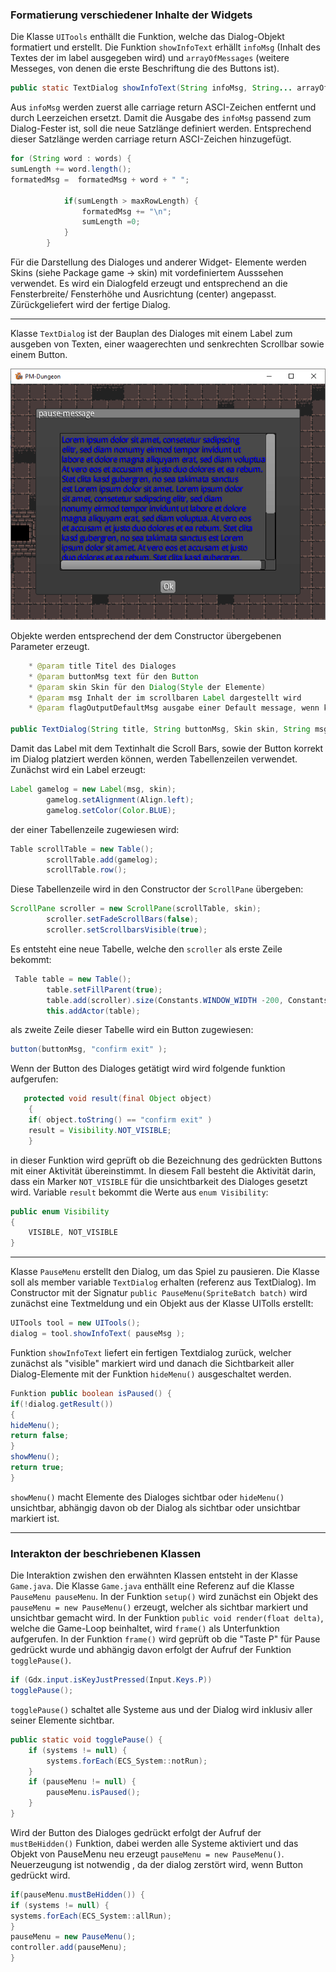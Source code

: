 ### Formatierung verschiedener Inhalte der Widgets

Die Klasse `UITools` enthällt die Funktion, welche das Dialog-Objekt formatiert und erstellt.
Die Funktion `showInfoText` erhällt `infoMsg` (Inhalt des Textes der im label ausgegeben wird) und
`arrayOfMessages` (weitere Messeges, von denen die erste Beschriftung die des Buttons ist).
```java
public static TextDialog showInfoText(String infoMsg, String... arrayOfMessages )
```
Aus `infoMsg` werden zuerst alle carriage return ASCI-Zeichen entfernt und durch Leerzeichen ersetzt.
Damit die Ausgabe des `infoMsg` passend zum Dialog-Fester ist, soll die neue Satzlänge definiert werden.
Entsprechend dieser Satzlänge werden carriage return ASCI-Zeichen hinzugefügt.
```java
for (String word : words) {
sumLength += word.length();
formatedMsg =  formatedMsg + word + " ";

            if(sumLength > maxRowLength) {
                formatedMsg += "\n";
                sumLength =0;
            }
        }
```
Für die Darstellung des Dialoges und anderer Widget- Elemente werden Skins (siehe Package game -> skin) mit vordefiniertem Ausssehen verwendet.
Es wird ein Dialogfeld erzeugt und entsprechend an die Fensterbreite/ Fensterhöhe und Ausrichtung (center) angepasst.
Zürückgeliefert wird der fertige Dialog.

---------------------------------------------------
Klasse `TextDialog` ist der Bauplan des Dialoges mit einem Label zum ausgeben von Texten, einer waagerechten und senkrechten Scrollbar
sowie einem Button.

![TextDialog](img/TextDialog.png)

Objekte werden entsprechend der dem Constructor übergebenen Parameter erzeugt.
```java
    * @param title Titel des Dialoges
    * @param buttonMsg text für den Button
    * @param skin Skin für den Dialog(Style der Elemente)
    * @param msg Inhalt der im scrollbaren Label dargestellt wird
    * @param flagOutputDefaultMsg ausgabe einer Default message, wenn kein Text zum Ausgeben vorhanden ist*/

public TextDialog(String title, String buttonMsg, Skin skin, String msg, boolean flagOutputDefaultMsg)
```
Damit das Label mit dem Textinhalt die Scroll Bars, sowie der Button korrekt im Dialog platziert werden können, werden Tabellenzeilen verwendet.
Zunächst wird ein Label erzeugt:
```java
Label gamelog = new Label(msg, skin);
        gamelog.setAlignment(Align.left);
        gamelog.setColor(Color.BLUE);
```
der einer Tabellenzeile zugewiesen wird:
```java
Table scrollTable = new Table();
        scrollTable.add(gamelog);
        scrollTable.row();
```
Diese Tabellenzeile wird in den Constructor der `ScrollPane` übergeben:
```java
ScrollPane scroller = new ScrollPane(scrollTable, skin);
        scroller.setFadeScrollBars(false);
        scroller.setScrollbarsVisible(true);
```
Es entsteht eine neue Tabelle, welche den `scroller` als erste Zeile bekommt:
```java
 Table table = new Table();
        table.setFillParent(true);
        table.add(scroller).size(Constants.WINDOW_WIDTH -200, Constants.WINDOW_HEIGHT -200);
        this.addActor(table);
```
als zweite Zeile dieser Tabelle wird ein Button zugewiesen:
```java
button(buttonMsg, "confirm exit" );
```
Wenn der Button des Dialoges getätigt wird wird folgende funktion aufgerufen:
```java
   protected void result(final Object object)
    {
    if( object.toString() == "confirm exit" )
    result = Visibility.NOT_VISIBLE;
    }
```
in dieser Funktion wird geprüft ob die Bezeichnung des gedrückten Buttons mit einer Aktivität übereinstimmt. In
diesem Fall besteht die Aktivität darin, dass ein Marker `NOT_VISIBLE` für die unsichtbarkeit des Dialoges gesetzt wird.
Variable `result` bekommt die Werte aus `enum Visibility`:

```java
public enum Visibility
{
    VISIBLE, NOT_VISIBLE
}
```

------------------------------------
Klasse `PauseMenu` erstellt den Dialog, um das Spiel zu pausieren.
Die Klasse soll als member variable `TextDialog` erhalten (referenz aus TextDialog).
Im Constructor mit der Signatur `public PauseMenu(SpriteBatch batch)` wird zunächst eine Textmeldung und
ein Objekt aus der Klasse UITolls erstellt:
```java
UITools tool = new UITools();
dialog = tool.showInfoText( pauseMsg );
```

Funktion `showInfoText` liefert ein fertigen Textdialog zurück, welcher zunächst als "visible" markiert wird und danach die Sichtbarkeit
aller Dialog-Elemente mit der Funktion `hideMenu()` ausgeschaltet werden.
```java
Funktion public boolean isPaused() {
if(!dialog.getResult())
{
hideMenu();
return false;
}
showMenu();
return true;
}
```
`showMenu()` macht Elemente des Dialoges sichtbar oder `hideMenu()` unsichtbar, abhängig davon ob der Dialog als sichtbar oder unsichtbar markiert ist.

----------------------------------------
### Interakton der beschriebenen Klassen

Die Interaktion zwishen den erwähnten Klassen entsteht in der Klasse `Game.java`.
Die Klasse `Game.java` enthällt eine Referenz auf die Klasse `PauseMenu pauseMenu`. In der Funktion `setup()` wird zunächst ein Objekt des
`pauseMenu = new PauseMenu()` erzeugt, welcher als sichtbar markiert und unsichtbar gemacht wird.
In der Funktion `public void render(float delta)`, welche die Game-Loop beinhaltet, wird `frame()` als Unterfunktion aufgerufen.
In der Funktion `frame()` wird geprüft ob die "Taste P" für Pause gedrückt wurde und abhängig davon erfolgt der Aufruf der Funktion `togglePause()`.
```java
if (Gdx.input.isKeyJustPressed(Input.Keys.P))
togglePause();
```
`togglePause()` schaltet alle Systeme aus und der Dialog wird inklusiv aller seiner Elemente sichtbar.
```java
public static void togglePause() {
    if (systems != null) {
        systems.forEach(ECS_System::notRun);
    }
    if (pauseMenu != null) {
        pauseMenu.isPaused();
    }
}
```
Wird der Button des Dialoges gedrückt erfolgt der Aufruf der `mustBeHidden()` Funktion, dabei werden alle Systeme aktiviert und
das Objekt von PauseMenu neu erzeugt `pauseMenu = new PauseMenu()`.
Neuerzeugung ist notwendig , da der dialog zerstört wird, wenn Button gedrückt wird.
```java
if(pauseMenu.mustBeHidden()) {
if (systems != null) {
systems.forEach(ECS_System::allRun);
}
pauseMenu = new PauseMenu();
controller.add(pauseMenu);
}
```

